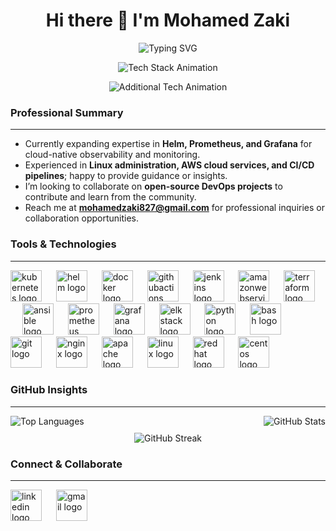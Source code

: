 <h1 align="center">Hi there 👋 I'm Mohamed Zaki</h1>

<p align="center">
  <img src="https://readme-typing-svg.demolab.com?font=Fira+Code&weight=600&size=26&pause=1500&color=FFFFFF&center=true&vCenter=true&width=850&lines=DevOps+Engineer" alt="Typing SVG" />
</p>

<p align="center">
  <img src="https://readme-typing-svg.demolab.com?font=Fira+Code&weight=600&size=20&pause=1200&color=FFFFFF&center=true&vCenter=true&width=850&lines=Kubernetes+|+AWS+|+GitHub+Actions+|+Terraform+|+Ansible" alt="Tech Stack Animation" />
</p>

<p align="center">
  <img src="https://readme-typing-svg.demolab.com?font=Fira+Code&weight=600&size=20&pause=1200&color=FFFFFF&center=true&vCenter=true&width=850&lines=Docker+|+Helm+|+Prometheus+|+Linux" alt="Additional Tech Animation" />
</p>


### Professional Summary
---
- Currently expanding expertise in **Helm, Prometheus, and Grafana** for cloud-native observability and monitoring.  
- Experienced in **Linux administration, AWS cloud services, and CI/CD pipelines**; happy to provide guidance or insights.  
- I’m looking to collaborate on **open-source DevOps projects** to contribute and learn from the community.  
- Reach me at **[mohamedzaki827@gmail.com](mailto:mohamedzaki827@gmail.com)** for professional inquiries or collaboration opportunities.




### Tools & Technologies
--- 
<div align="left">
  <img src="https://skillicons.dev/icons?i=kubernetes" height="50" alt="kubernetes logo"  />
  <img width="15" />
  <img src="https://cdn.simpleicons.org/helm/0F1689" height="50" alt="helm logo"  />
  <img width="15" />
  <img src="https://skillicons.dev/icons?i=docker" height="50" alt="docker logo"  />
  <img width="15" />
  <img src="https://cdn.simpleicons.org/githubactions/2088FF" height="50" alt="githubactions logo"  />
  <img width="15" />
  <img src="https://skillicons.dev/icons?i=jenkins" height="50" alt="jenkins logo"  />
  <img width="15" />
  <img src="https://skillicons.dev/icons?i=aws" height="50" alt="amazonwebservices logo"  />
  <img width="15" />
  <img src="https://cdn.simpleicons.org/terraform/7B42BC" height="50" alt="terraform logo"  />
  <img width="15" />
  <img src="https://cdn.jsdelivr.net/gh/devicons/devicon/icons/ansible/ansible-original.svg" height="50" alt="ansible logo"  />
  <img width="15" />
  <img src="https://skillicons.dev/icons?i=prometheus" height="50" alt="prometheus logo"  />
  <img width="15" />
  <img src="https://skillicons.dev/icons?i=grafana" height="50" alt="grafana logo"  />
  <img width="15" />
  <img src="https://cdn.jsdelivr.net/gh/devicons/devicon/icons/elasticsearch/elasticsearch-original.svg" height="50" alt="elk stack logo"  />
  <img width="15" />
  <img src="https://skillicons.dev/icons?i=py" height="50" alt="python logo"  />
  <img width="15" />
  <img src="https://skillicons.dev/icons?i=bash" height="50" alt="bash logo"  />
  <img width="15" />
  <img src="https://cdn.simpleicons.org/git/F05032" height="50" alt="git logo"  />
  <img width="15" />
  <img src="https://skillicons.dev/icons?i=nginx" height="50" alt="nginx logo"  />
  <img width="15" />
  <img src="https://cdn.jsdelivr.net/gh/devicons/devicon/icons/apache/apache-original.svg" height="50" alt="apache logo"  />
  <img width="15" />
  <img src="https://cdn.jsdelivr.net/gh/devicons/devicon/icons/linux/linux-original.svg" height="50" alt="linux logo"  />
  <img width="15" />
  <img src="https://cdn.simpleicons.org/redhat/EE0000" height="50" alt="redhat logo"  />
  <img width="15" />
  <img src="https://cdn.jsdelivr.net/gh/devicons/devicon/icons/centos/centos-original.svg" height="50" alt="centos logo"  />
</div>


### GitHub Insights
---
<div align="center" style="display: flex; flex-direction: column; align-items: center; width: 100%;">
  <div style="width: 100%; display: flex; justify-content: space-between; align-items: flex-end;">
    <img src="https://github-readme-stats.vercel.app/api/top-langs?username=Mohamedzaakii&show_icons=true&locale=en&layout=compact&theme=dracula&hide_border=false" alt="Top Languages" />
    <img src="https://github-readme-stats.vercel.app/api?username=Mohamedzaakii&show_icons=true&locale=en&theme=dracula&hide_border=false" alt="GitHub Stats" />
  </div>
  <div style="margin-top: 10px; text-align: center; width: 100%;">
    <img src="https://github-readme-streak-stats.herokuapp.com/?user=Mohamedzaakii&theme=dracula" alt="GitHub Streak" />
  </div>
</div>


### Connect & Collaborate
---
<div align="left">
  <a href="https://www.linkedin.com/in/mohamed-zaaki/" target="_blank" style="display:inline-block;">
    <img src="https://raw.githubusercontent.com/maurodesouza/profile-readme-generator/master/src/assets/icons/social/linkedin/default.svg" height="50" width="50" alt="linkedin logo" />
  </a>
  <img width="15" />
  <a href="mailto:mohamedzaki827@gmail.com" target="_blank" style="display:inline-block;">
    <img src="https://raw.githubusercontent.com/maurodesouza/profile-readme-generator/master/src/assets/icons/social/gmail/default.svg" height="50" width="50" alt="gmail logo" />
  </a>
</div>










